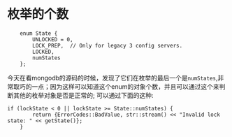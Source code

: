 # 枚举的个数

```
    enum State {
        UNLOCKED = 0,
        LOCK_PREP,  // Only for legacy 3 config servers.
        LOCKED,
        numStates
    };
```

今天在看mongodb的源码的时候，发现了它们在枚举的最后一个是`numStates`,非常取巧的一点；因为这样可以知道这个enum的对象个数，并且可以通过这个来判断其他的枚举对象是否是正常的; 可以通过下面的这种:

```
if (lockState < 0 || lockState >= State::numStates) {
        return {ErrorCodes::BadValue, str::stream() << "Invalid lock state: " << getState()};
    }
```


